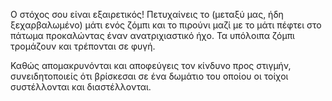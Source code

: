 Ο στόχος σου είναι εξαιρετικός! Πετυχαίνεις το (μεταξύ μας, ήδη 
ξεχαρβαλωμένο) μάτι ενός ζόμπι και το πιρούνι μαζί με το μάτι πέφτει 
στο πάτωμα προκαλώντας έναν ανατριχιαστικό ήχο. Τα υπόλοιπα ζόμπι 
τρομάζουν και τρέπονται σε φυγή.

Καθώς απομακρυνόνται και αποφεύγεις τον κίνδυνο προς στιγμήν,
συνειδητοποιείς ότι βρίσκεσαι σε ένα δωμάτιο του οποίου οι τοίχοι
συστέλλονται και διαστέλλονται.